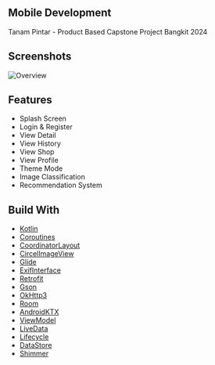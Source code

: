 ## Mobile Development
Tanam Pintar - Product Based Capstone Project Bangkit 2024

## Screenshots
![Overview](https://github.com/TanamPintar/Mobile-Development/assets/117373959/5968528e-e093-4c1b-9ef0-77bedb177589)

## Features
- Splash Screen
- Login & Register
- View Detail
- View History
- View Shop
- View Profile
- Theme Mode
- Image Classification
- Recommendation System

## Build With
- [Kotlin](https://kotlinlang.org/)
- [Coroutines](https://developer.android.com/kotlin/coroutines)
- [CoordinatorLayout](https://developer.android.com/reference/androidx/coordinatorlayout/widget/CoordinatorLayout)
- [CircelImageView](https://github.com/hdodenhof/CircleImageView)
- [Glide](https://github.com/bumptech/glide)
- [ExifInterface](https://developer.android.com/reference/android/media/ExifInterface)
- [Retrofit](https://square-github-io.translate.goog/retrofit/?_x_tr_sl=en&_x_tr_tl=id&_x_tr_hl=id&_x_tr_pto=tc)
- [Gson](https://github.com/square/retrofit/tree/trunk/retrofit-converters/gson)
- [OkHttp3](https://square.github.io/okhttp/recipes/)
- [Room](https://developer.android.com/training/data-storage/room)
- [AndroidKTX](https://developer.android.com/kotlin/ktx?hl=id)
- [ViewModel](https://developer.android.com/topic/libraries/architecture/viewmodel)
- [LiveData](https://developer.android.com/topic/libraries/architecture/livedata)
- [Lifecycle](https://developer.android.com/guide/components/activities/activity-lifecycle)
- [DataStore](https://developer.android.com/topic/libraries/architecture/datastore)
- [Shimmer](https://github.com/facebookarchive/shimmer-android)
